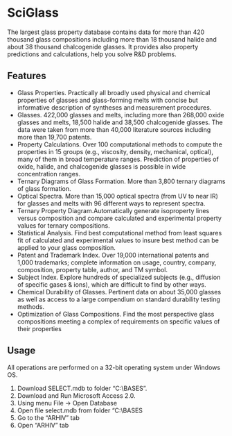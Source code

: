
# SciGlass

The largest glass property database contains data for more than 420 thousand glass compositions including more than 18 thousand halide and about 38 thousand chalcogenide glasses. It provides also property predictions and calculations, help you solve R&D problems.


## Features
* Glass Properties. Practically all broadly used physical and chemical properties of glasses and glass-forming melts with concise but informative description of syntheses and measurement procedures.
* Glasses. 422,000 glasses and melts, including more than 268,000 oxide glasses and melts, 18,500 halide and 38,500 chalcogenide glasses.
The data were taken from more than 40,000 literature sources including more than 19,700 patents.
* Property Calculations. Over 100 computational methods to compute the properties in 15 groups (e.g., viscosity, density, mechanical, optical), many of them in broad temperature ranges. Prediction  of properties of oxide, halide, and chalcogenide glasses is possible in wide concentration ranges.
* Ternary Diagrams of Glass Formation. 
More than 3,800 ternary diagrams of glass formation.
* Optical Spectra. More than 15,000 optical spectra (from UV to near IR) for glasses and melts with 96 different ways to represent spectra.
* Ternary Property Diagram.Automatically generate isoproperty lines versus composition and compare calculated and experimental property values for ternary compositions.
* Statistical Analysis. Find best computational method from least squares fit of calculated and experimental values to insure best method can be applied to your glass composition.
* Patent and Trademark Index. Over 19,000 international patents and 1,000 trademarks; complete information on usage, country, company, composition, property table, author, and TM symbol.
* Subject Index. Explore hundreds of specialized subjects (e.g., diffusion of specific gases & ions), which are difficult to find by other ways.
* Chemical Durability of Glasses. Pertinent data on about 35,000 glasses as well as access to a large compendium on standard durability testing methods.
* Optimization of Glass Compositions. Find the most perspective glass compositions meeting a complex of requirements on specific values of their properties

 ## Usage

All operations are performed on a 32-bit operating system under Windows OS.
1.	Download SELECT.mdb to folder “C:\BASES”.
2.	Download and Run Microsoft Access 2.0. 
3.	Using menu File -> Open Database 
4.	Open file select.mdb from folder “C:\BASES
5.	Go to the “ARHIV” tab
6.	Open “ARHIV” tab
